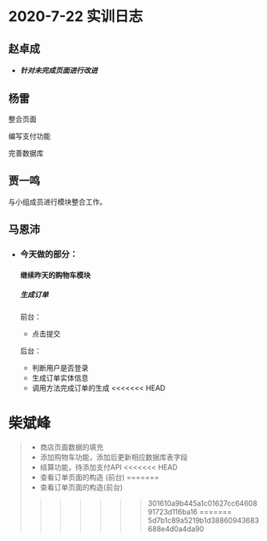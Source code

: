 # 2020-7-22 实训日志

## 赵卓成

- ##### 针对未完成页面进行改进




## 杨雷

整合页面

编写支付功能

完善数据库



## 贾一鸣

与小组成员进行模块整合工作。



## 马恩沛

- ### 今天做的部分：

  #### 继续昨天的购物车模块

  ##### 生成订单

  前台：

  - 点击提交

  后台：

  - 判断用户是否登录
  - 生成订单实体信息
  - 调用方法完成订单的生成
<<<<<<< HEAD

# 柴斌峰

> * 商店页面数据的填充 
> * 添加购物车功能，添加后更新相应数据库表字段
> * 结算功能，待添加支付API
<<<<<<< HEAD
> * 查看订单页面的构造 (前台)
=======
> * 查看订单页面的构造(前台)
>>>>>>> 301610a9b445a1c01627cc6460891723d116ba16
=======
>>>>>>> 5d7b1c89a5219b1d38860943683688e4d0a4da90
